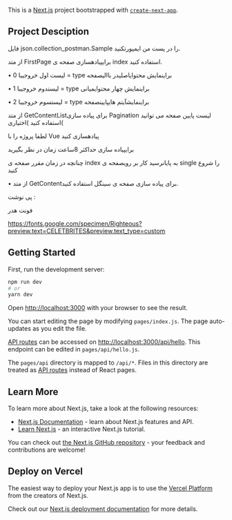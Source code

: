 This is a [Next.js](https://nextjs.org/) project bootstrapped with [`create-next-app`](https://github.com/vercel/next.js/tree/canary/packages/create-next-app).

## Project Desciption

فایل json.collection_postman.Sample را در پست من ایمپورتکنید.

از متد FirstPage برایپیادهسازی صفحه ی index استفاده کنید.

• لیست اول خروجیبا 0 = type براینمایش محتوایاصلیدر باالیصفحه

• لیستدوم خروجیبا 1 = type براینمایش چهار محتوایمیانی

• لیستسوم خروجیبا 2 = type براینمایشآیتم هایپایینصفحه

از متد GetContentListبرای پیاده سازی Pagination لیست پایین صفحه می توانید استفاده کنید )اختیاری(

لطفا پروژه را با Vue پیادهسازی کنید

برایپیاده سازی حداکثر 8ساعت زمان در نظر بگیرید

چنانچه در زمان مقرر صفحه ی index به پایانرسید کار بر رویصفحه ی single را شروع کنید

• از متد GetContentبرای پیاده سازی صفحه ی سینگل استفاده کنید.

پی نوشت :

فونت هدر

https://fonts.google.com/specimen/Righteous?preview.text=CELETBRITES&preview.text_type=custom

## Getting Started

First, run the development server:

```bash
npm run dev
# or
yarn dev
```

Open [http://localhost:3000](http://localhost:3000) with your browser to see the result.

You can start editing the page by modifying `pages/index.js`. The page auto-updates as you edit the file.

[API routes](https://nextjs.org/docs/api-routes/introduction) can be accessed on [http://localhost:3000/api/hello](http://localhost:3000/api/hello). This endpoint can be edited in `pages/api/hello.js`.

The `pages/api` directory is mapped to `/api/*`. Files in this directory are treated as [API routes](https://nextjs.org/docs/api-routes/introduction) instead of React pages.

## Learn More

To learn more about Next.js, take a look at the following resources:

- [Next.js Documentation](https://nextjs.org/docs) - learn about Next.js features and API.
- [Learn Next.js](https://nextjs.org/learn) - an interactive Next.js tutorial.

You can check out [the Next.js GitHub repository](https://github.com/vercel/next.js/) - your feedback and contributions are welcome!

## Deploy on Vercel

The easiest way to deploy your Next.js app is to use the [Vercel Platform](https://vercel.com/new?utm_medium=default-template&filter=next.js&utm_source=create-next-app&utm_campaign=create-next-app-readme) from the creators of Next.js.

Check out our [Next.js deployment documentation](https://nextjs.org/docs/deployment) for more details.
